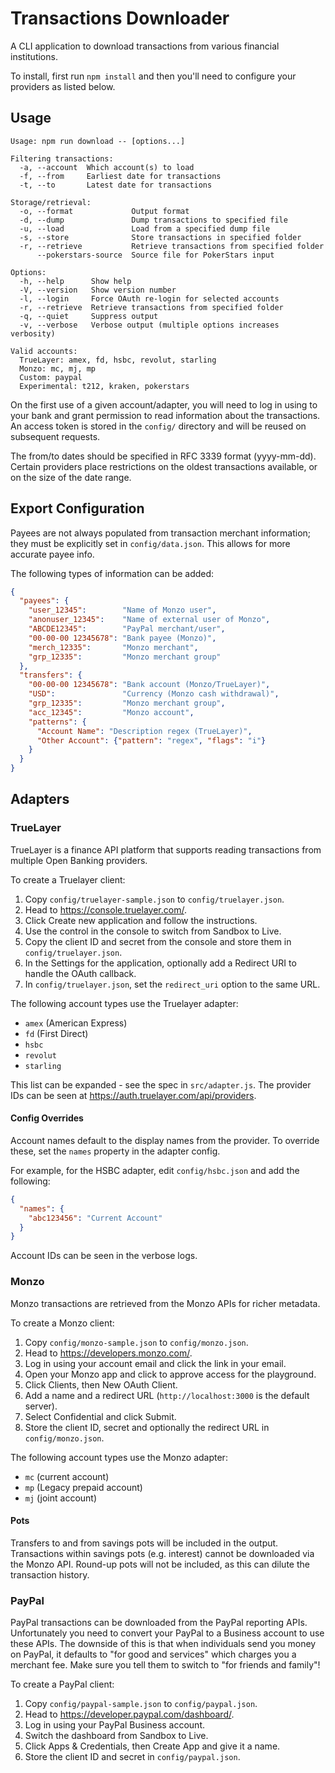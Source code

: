 # Transactions Downloader

A CLI application to download transactions from various financial institutions.

To install, first run `npm install` and then you'll need to configure your providers as listed below.

## Usage

```
Usage: npm run download -- [options...]

Filtering transactions:
  -a, --account  Which account(s) to load
  -f, --from     Earliest date for transactions
  -t, --to       Latest date for transactions

Storage/retrieval:
  -o, --format             Output format
  -d, --dump               Dump transactions to specified file
  -u, --load               Load from a specified dump file
  -s, --store              Store transactions in specified folder
  -r, --retrieve           Retrieve transactions from specified folder
      --pokerstars-source  Source file for PokerStars input

Options:
  -h, --help      Show help
  -V, --version   Show version number
  -l, --login     Force OAuth re-login for selected accounts
  -r, --retrieve  Retrieve transactions from specified folder
  -q, --quiet     Suppress output
  -v, --verbose   Verbose output (multiple options increases verbosity)

Valid accounts:
  TrueLayer: amex, fd, hsbc, revolut, starling
  Monzo: mc, mj, mp
  Custom: paypal
  Experimental: t212, kraken, pokerstars
```

On the first use of a given account/adapter, you will need to log in using to your bank and grant permission to read information about the transactions. An access token is stored in the `config/` directory and will be reused on subsequent requests.

The from/to dates should be specified in RFC 3339 format (yyyy-mm-dd). Certain providers place restrictions on the oldest transactions available, or on the size of the date range.

## Export Configuration

Payees are not always populated from transaction merchant information; they must be explicitly set in `config/data.json`. This allows for more accurate payee info.

The following types of information can be added:

```json
{
  "payees": {
    "user_12345":        "Name of Monzo user",
    "anonuser_12345":    "Name of external user of Monzo",
    "ABCDE12345":        "PayPal merchant/user",
    "00-00-00 12345678": "Bank payee (Monzo)",
    "merch_12335":       "Monzo merchant",
    "grp_12335":         "Monzo merchant group"
  },
  "transfers": {
    "00-00-00 12345678": "Bank account (Monzo/TrueLayer)",
    "USD":               "Currency (Monzo cash withdrawal)",
    "grp_12335":         "Monzo merchant group",
    "acc_12345":         "Monzo account",
    "patterns": {
      "Account Name": "Description regex (TrueLayer)",
      "Other Account": {"pattern": "regex", "flags": "i"}
    }
  }
}
```

## Adapters

### TrueLayer

TrueLayer is a finance API platform that supports reading transactions from multiple Open Banking providers.

To create a Truelayer client:

1. Copy `config/truelayer-sample.json` to `config/truelayer.json`.
2. Head to https://console.truelayer.com/.
3. Click Create new application and follow the instructions.
4. Use the control in the console to switch from Sandbox to Live.
5. Copy the client ID and secret from the console and store them in `config/truelayer.json`.
6. In the Settings for the application, optionally add a Redirect URI to handle the OAuth callback.
7. In `config/truelayer.json`, set the `redirect_uri` option to the same URL.

The following account types use the Truelayer adapter:

* `amex` (American Express)
* `fd` (First Direct)
* `hsbc`
* `revolut`
* `starling`

This list can be expanded - see the spec in `src/adapter.js`. The provider IDs can be seen at https://auth.truelayer.com/api/providers.

#### Config Overrides

Account names default to the display names from the provider. To override these, set the `names` property in the adapter config.

For example, for the HSBC adapter, edit `config/hsbc.json` and add the following:

```json
{
  "names": {
    "abc123456": "Current Account"
  }
}
```

Account IDs can be seen in the verbose logs.

### Monzo

Monzo transactions are retrieved from the Monzo APIs for richer metadata.

To create a Monzo client:

1. Copy `config/monzo-sample.json` to `config/monzo.json`.
2. Head to https://developers.monzo.com/.
3. Log in using your account email and click the link in your email.
4. Open your Monzo app and click to approve access for the playground.
5. Click Clients, then New OAuth Client.
6. Add a name and a redirect URL (`http://localhost:3000` is the default server).
7. Select Confidential and click Submit.
8. Store the client ID, secret and optionally the redirect URL in `config/monzo.json`.

The following account types use the Monzo adapter:

* `mc` (current account)
* `mp` (Legacy prepaid account)
* `mj` (joint account)

#### Pots

Transfers to and from savings pots will be included in the output. Transactions within savings pots (e.g. interest) cannot be downloaded via the Monzo API. Round-up pots will not be included, as this can dilute the transaction history.

### PayPal

PayPal transactions can be downloaded from the PayPal reporting APIs. Unfortunately you need to convert your PayPal to a Business account to use these APIs. The downside of this is that when individuals send you money on PayPal, it defaults to "for good and services" which charges you a merchant fee. Make sure you tell them to switch to "for friends and family"!

To create a PayPal client:

1. Copy `config/paypal-sample.json` to `config/paypal.json`.
2. Head to https://developer.paypal.com/dashboard/.
3. Log in using your PayPal Business account.
4. Switch the dashboard from Sandbox to Live.
5. Click Apps & Credentials, then Create App and give it a name.
6. Store the client ID and secret in `config/paypal.json`.
